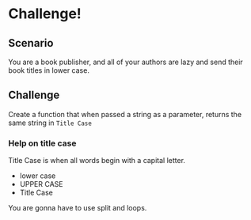 # Challenge!

## Scenario

You are a book publisher, and all of your authors are
lazy and send their book titles in lower case.

## Challenge

Create a function that when passed a string as a parameter,
returns the same string in `Title Case`


### Help on title case

Title Case is when all words begin with a capital letter.

- lower case
- UPPER CASE
- Title Case

You are gonna have to use split and loops.
